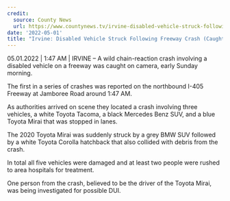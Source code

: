 ```yaml
---
credit:
  source: County News 
  url: https://www.countynews.tv/irvine-disabled-vehicle-struck-following-freeway-crash-caught-on-camera/
date: '2022-05-01'
title: "Irvine: Disabled Vehicle Struck Following Freeway Crash (Caught On Camera)"
---
```

05.01.2022 | 1:47 AM | IRVINE – A wild chain-reaction crash involving a disabled vehicle on a freeway was caught on camera, early Sunday morning.

The first in a series of crashes was reported on the northbound I-405 Freeway at Jamboree Road around 1:47 AM.

As authorities arrived on scene they located a crash involving three vehicles, a white Toyota Tacoma, a black Mercedes Benz SUV, and a blue Toyota Mirai that was stopped in lanes.

The 2020 Toyota Mirai was suddenly struck by a grey BMW SUV followed by a white Toyota Corolla hatchback that also collided with debris from the crash.

In total all five vehicles were damaged and at least two people were rushed to area hospitals for treatment.

One person from the crash, believed to be the driver of the Toyota Mirai, was being investigated for possible DUI.

